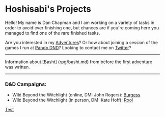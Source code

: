 # Hoshisabi's Projects

Hello! My name is Dan Chapman and I am working on a variety of tasks in order to avoid ever finishing one, but chances are
if you're coming here you managed to find one of the rare finished tasks.

Are you interested in my [Adventures](adventures.md)? 
Or how about joining a session of the games I run at [Pando DND](http://pandodnd.com)?
Looking to contact me on [Twitter](https://twitter.com/hoshisabi)?

----
Information about [Basht] (rpg/basht.md) from before the first adventure was written.

----


### D&D Campaigns:
* Wild Beyond the Witchlight (online, DM: John Rogers): [Burgess](rpg/burgess/index.md)
* Wild Beyond the Witchlight (in person, DM: Kate Hoff): [Rool](rpg/rool/index.md)

[Test](mermaid.md)
